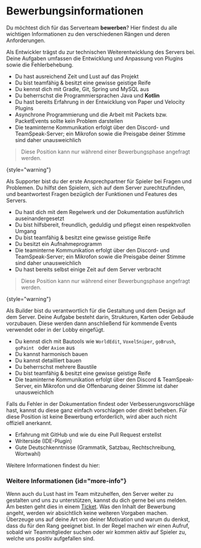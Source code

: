 # Bewerbungsinformationen

Du möchtest dich für das Serverteam **bewerben**? Hier findest du alle wichtigen Informationen zu den verschiedenen Rängen und deren Anforderungen.


<tabs>
<tab title="Entwickler" id="application-developer">
<deflist>
<def title="Beschreibung" id="description-developer">
Als Entwickler trägst du zur technischen Weiterentwicklung des Servers bei. 
Deine Aufgaben umfassen die Entwicklung und Anpassung von Plugins sowie die Fehlerbehebung.
</def>
<def title="Anforderungen als Entwickler" id="requirements-developer">

- Du hast ausreichend Zeit und Lust auf das Projekt
- Du bist teamfähig & besitzt eine gewisse geistige Reife
- Du kennst dich mit Gradle, Git, Spring und MySQL aus
- Du beherrschst die Programmiersprachen Java und **Kotlin**
- Du hast bereits Erfahrung in der Entwicklung von Paper und Velocity Plugins
- Asynchrone Programmierung und die Arbeit mit Packets bzw. PacketEvents sollte kein Problem darstellen
- Die teaminterne Kommunikation erfolgt über den Discord- und TeamSpeak-Server; ein Mikrofon sowie die Preisgabe deiner
  Stimme sind daher unausweichlich

</def>
</deflist>
</tab>
<tab title="Supporter" id="application-supporter">

>Diese Position kann nur während einer Bewerbungsphase angefragt werden.
> 
{style="warning"}

<deflist>
<def title="Beschreibung" id="description-supporter">
Als Supporter bist du der erste Ansprechpartner für Spieler bei Fragen und Problemen.
Du hilfst den Spielern, sich auf dem Server zurechtzufinden, und beantwortest Fragen bezüglich der Funktionen und Features des Servers.
</def>
<def title="Anforderungen als Supporter" id="requirements-supporter">

- Du hast dich mit dem Regelwerk und der Dokumentation ausführlich auseinandergesetzt
- Du bist hilfsbereit, freundlich, geduldig und pflegst einen respektvollen Umgang
- Du bist teamfähig & besitzt eine gewisse geistige Reife
- Du besitzt ein <tooltip term="application-replay-requirement">Aufnahmeprogramm</tooltip>
- Die teaminterne Kommunikation erfolgt über den Discord- und TeamSpeak-Server; ein Mikrofon sowie die Preisgabe deiner
  Stimme sind daher unausweichlich
- Du hast bereits selbst einige Zeit auf dem Server verbracht

</def>
</deflist>
</tab>
<tab title="Builder" id="application-builder">

>Diese Position kann nur während einer Bewerbungsphase angefragt werden.
>
{style="warning"}

<deflist>
<def title="Beschreibung" id="description-builder">
Als Builder bist du verantwortlich für die Gestaltung und dem Design auf dem Server.
Deine Aufgabe besteht darin, Strukturen, Karten oder Gebäude vorzubauen.
Diese werden dann anschließend für kommende Events verwendet oder in der Lobby eingefügt.
</def>
<def title="Anforderungen als Builder" id="requirements-builder">

- Du kennst dich mit Bautools wie `WorldEdit`, `VoxelSniper`, `goBrush`, `goPaint ` oder `Axiom` aus
- Du kannst harmonisch bauen
- Du kannst detailliert bauen
- Du beherrschst mehrere Baustile
- Du bist teamfähig & besitzt eine gewisse geistige Reife
- Die teaminterne Kommunikation erfolgt über den Discord & TeamSpeak-Server, ein Mikrofon und die Offenbarung deiner
  Stimme ist daher unausweichlich

</def>
</deflist>
</tab>
<tab title="Dokumentations Hilfe" id="documentation">
<deflist>
<def title="Beschreibung" id="description-documentation">
Falls du Fehler in der Dokumentation findest oder Verbesserungsvorschläge hast, kannst du diese ganz einfach vorschlagen oder direkt beheben.
Für diese Position ist keine Bewerbung erforderlich, wird aber auch nicht offiziell anerkannt.
</def>
<def title="Anforderungen als Dokumentations Helfer" id="requirements-documentation">

- Erfahrung mit GitHub und wie du eine Pull Request erstellst
- Writerside (IDE-Plugin)
- Gute Deutschkenntnisse (Grammatik, Satzbau, Rechtschreibung, Wortwahl)

Weitere Informationen findest du hier: **[](doc-contribution.md)**

</def>
</deflist>
</tab>
</tabs>

### Weitere Informationen {id="more-info"}

<deflist>
<def title="Wie bewerbe ich mich?" id="how-to-apply">

Wenn auch du Lust hast im Team mitzuhelfen, den Server weiter zu gestalten und uns zu unterstützen, kannst du dich gerne
bei uns melden.
Am besten geht dies in einem [Ticket](%tickets_channel%).
</def>
<def title="Inhalt der Bewerbung" id="application-content">
Was den Inhalt der Bewerbung angeht, werden wir absichtlich keine weiteren Vorgaben machen.
Überzeuge uns auf deine Art von deiner Motivation und warum du denkst, dass du für den Rang geeignet bist.
</def>
<def title="Weitere Informationen" id="more-infos">
In der Regel machen wir einen Aufruf, sobald wir Teammitglieder suchen oder wir kommen aktiv auf Spieler zu, welche uns positiv aufgefallen sind.
</def>
</deflist>